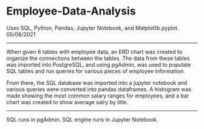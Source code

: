 # Employee-Data-Analysis
Uses SQL, Python, Pandas, Jupyter Notebook, and Matplotlib.pyplot.
05/08/2021

--------------------------------------

When given 6 tables with employee data, an ERD chart was created to organize the connections between the tables. The data from these tables was imported into PostgreSQL, and using pgAdmin, was used to populate SQL tables and run queries for various pieces of employee information.

From there, the SQL database was imported into a jupyter notebook and various queries were converted into pandas dataframes. A histogram was made showing the most common salary ranges for employees, and a bar chart was created to show average salry by title.

---------------------------------------

SQL runs in pgAdmin. SQL engine runs in Jupyter Notebook.
